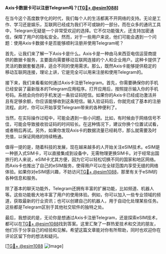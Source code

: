 **Axis卡数据卡可以注册Telegram吗？[[TG💪+ @esim1088](https://t.me/s/esim1088)]**

在当今这个高度数字化的时代，我们每个人的生活都离不开网络的支持。无论是工作、学习还是娱乐，互联网已经成为我们不可或缺的一部分。而在众多的通讯工具中，Telegram无疑是一个非常受欢迎的选择。它不仅功能强大，还支持加密通信，保障了用户的隐私安全。然而，对于一些用户来说，他们可能会遇到一个问题：使用Axis卡数据卡是否能够顺利注册并使用Telegram呢？

首先，让我们来了解一下Axis卡是什么。Axis卡是一种由马来西亚电信运营商提供的数据卡服务，主要面向需要移动互联网连接的个人和企业用户。这种卡提供了灵活的数据套餐选择，适合不同的使用需求。那么，既然Axis卡能够提供稳定的移动互联网连接，理论上讲，它是完全可以用来注册和使用Telegram的。

接下来，我们来看看如何通过Axis卡注册Telegram。首先，你需要确保你的手机已经安装了最新版本的Telegram应用程序。打开应用后，按照提示输入你的手机号码。系统会向你的手机发送一条验证码短信。如果你的Axis卡已经成功激活并且有足够余额，你应该能够收到这条短信。输入验证码后，你就完成了基本的注册流程。此时，你可以开始享受Telegram带来的各种便利了。

当然，在实际操作过程中，可能会遇到一些小问题。比如，有时候由于网络信号不佳，可能会导致接收验证码的时间较长。在这种情况下，建议你换个位置试试看，或者稍后再试。另外，如果你发现Axis卡的数据流量已经耗尽，那么就需要及时充值，以保证网络的持续畅通。

值得一提的是，随着科技的发展，现在越来越多的人开始关注eSIM技术。eSIM是一种嵌入式SIM卡，可以直接集成到设备中，无需物理更换SIM卡。对于经常出国旅行的人来说，eSIM卡尤其方便，因为它可以轻松切换不同的国家和地区网络。而Axis卡也推出了自己的eSIM服务，使得用户可以在全球范围内享受无缝的网络体验。如果你对eSIM感兴趣，不妨访问[TG💪+ @esim1088](https://t.me/s/esim1088)，那里有关于eSIM的各种信息和服务。

除了基本的聊天功能外，Telegram还拥有丰富的扩展功能，比如频道、机器人等。这些功能极大地丰富了用户的使用体验。例如，你可以加入一些专业领域的频道，获取最新的行业资讯；也可以创建自己的机器人，用于自动化处理某些任务。这些都是Telegram区别于其他社交软件的独特之处。

最后，我想说的是，无论你是想通过Axis卡注册Telegram，还是探索eSIM技术，都可以在[TG💪+ @esim1088](https://t.me/s/esim1088)找到答案。这里汇聚了一群热爱技术和交流的朋友，他们乐于分享自己的经验和见解。希望这篇文章能对你有所帮助，同时也欢迎你在评论区留下你的想法和疑问。

[[TG💪+ @esim1088](https://t.me/s/esim1088) ![Image](https://i.postimg.cc/4NQfJmqS/Snipaste-2025-05-13-00-14-12.png)]